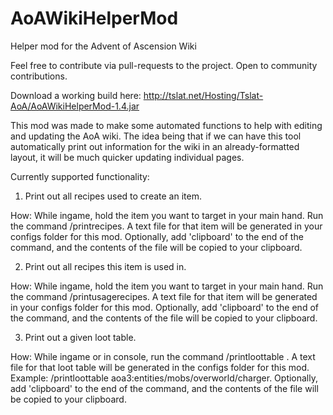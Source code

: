 # AoAWikiHelperMod
Helper mod for the Advent of Ascension Wiki

Feel free to contribute via pull-requests to the project. Open to community contributions.

Download a working build here: http://tslat.net/Hosting/Tslat-AoA/AoAWikiHelperMod-1.4.jar

This mod was made to make some automated functions to help with editing and updating the AoA wiki.
The idea being that if we can have this tool automatically print out information for the wiki in an already-formatted layout, it will be much quicker updating individual pages.

Currently supported functionality:
1. Print out all recipes used to create an item.

  How: While ingame, hold the item you want to target in your main hand. Run the command /printrecipes. A text file for that item will be generated in your configs folder for this mod. Optionally, add 'clipboard' to the end of the command, and the contents of the file will be copied to your clipboard.
  
2. Print out all recipes this item is used in.

  How: While ingame, hold the item you want to target in your main hand. Run the command /printusagerecipes. A text file for that item will be generated in your configs folder for this mod. Optionally, add 'clipboard' to the end of the command, and the contents of the file will be copied to your clipboard.
    
3. Print out a given loot table.

  How: While ingame or in console, run the command /printloottable <pathtoloottable>. A text file for that loot table will be generated in the configs folder for this mod. Example: /printloottable aoa3:entities/mobs/overworld/charger. Optionally, add 'clipboard' to the end of the command, and the contents of the file will be copied to your clipboard.
    
